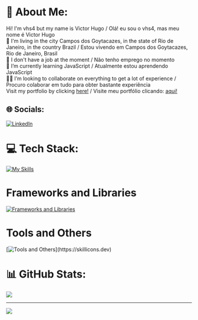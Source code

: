 # 💫 About Me:
Hi! I'm vhs4 but my name is Victor Hugo / Olá! eu sou o vhs4, mas meu nome é Victor Hugo<br>📍 I'm living in the city Campos dos Goytacazes, in the state of Rio de Janeiro, in the country Brazil / Estou vivendo em Campos dos Goytacazes, Rio de Janeiro, Brasil<br>🔭 I don't have a job at the moment / Não tenho emprego no momento<br>🌱 I’m currently learning JavaScript / Atualmente estou aprendendo JavaScript<br>👨‍💻 I’m looking to collaborate on everything to get a lot of experience / Procuro colaborar em tudo para obter bastante experiência <br>
Visit my portfolio by clicking <a href="https://portfoliovhs4.netlify.app/">here!</a> / Visite meu portfólio clicando: <a href="https://portfoliovhs4.netlify.app/">aqui!</a><br>


## 🌐 Socials:
[![LinkedIn](https://img.shields.io/badge/LinkedIn-%230077B5.svg?logo=linkedin&logoColor=white)](https://www.linkedin.com/in/victor-hugo-9b7225250/)

# 💻 Tech Stack:
[![My Skills](https://skillicons.dev/icons?i=js,ts,py,babel,gulp,md,html,css)](https://skillicons.dev)

# Frameworks and Libraries

[![Frameworks and Libraries](https://skillicons.dev/icons?i=react,vue,tailwind,bootstrap)](https://skillicons.dev)

# Tools and Others

[![Tools and Others](https://skillicons.dev/icons?i=git,github,vscode,figma,)](https://skillicons.dev)

# 📊 GitHub Stats:

![](https://github-readme-stats.vercel.app/api/top-langs/?username=Vhs4&theme=algolia&hide_border=false&include_all_commits=false&count_private=false&layout=compact)

---
[![](https://visitcount.itsvg.in/api?id=Vhs4&icon=0&color=0)](https://visitcount.itsvg.in)
